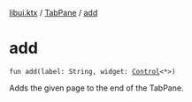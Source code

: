 [libui.ktx](../README.md) / [TabPane](README.md) / [add](add.md)

# add

`fun add(label: String, widget: `[`Control`](../-control/README.md)`<*>)`

Adds the given page to the end of the TabPane.
